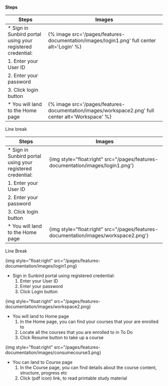 
**Steps**

Steps   | Images
--------|--------
* Sign in Sunbird portal using your registered credential:  | {% image src='/pages/features-documentation/images/login1.png' full center alt='Login' %}
1. Enter your User ID   | 
2. Enter your password  |
3. Click login button   | 
* You will land to the Home page    | {% image src='/pages/features-documentation/images/workspace2.png' full center alt='Workspace' %}





Line break

Steps   | Images
--------|--------
* Sign in Sunbird portal using your registered credential:  | {img style="float:right" src="/pages/features-documentation/images/login1.png'}
1. Enter your User ID   | 
2. Enter your password  |
3. Click login button   | 
* You will land to the Home page    | {img style="float:right" src="/pages/features-documentation/images/workspace2.png'}





Line Break

{img style="float:right" src="/pages/features-documentation/images/login1.png}

- Sign in Sunbird portal using registered credential:
    1. Enter your User ID
    1. Enter your password
    1. Click Login button

{img style="float:right" src="/pages/features-documentation/images/workspace2.png}

- You will land to Home page
    1. In the Home page, you can find your courses that your are enrolled to
    1. Locate all the courses that you are enrolled to in To Do
    1. Click Resume button to take up a course

{img style="float:right" src="/pages/features-documentation/images/consumecourse3.png}

- You can land to Course page
    1. In the Course page, you can find details about the course content, structure, progress etc
    1. Click (pdf icon) link, to read printable study material
